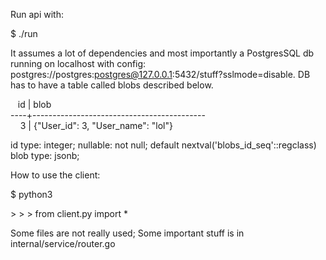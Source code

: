 Run api with:


$ ./run



It assumes a lot of dependencies and most importantly a PostgresSQL db running on localhost with config: postgres://postgres:postgres@127.0.0.1:5432/stuff?sslmode=disable.
DB has to have a table called blobs described below.

&nbsp;&nbsp;&nbsp;id |                   blob                       
----+-------------------------------------------                                                     
&nbsp;&nbsp;&nbsp;&nbsp;3 | {"User_id": 3, "User_name": "lol"}         
 
 
 
 id     type:  integer; nullable:  not null; default nextval('blobs_id_seq'::regclass)         
 blob   type:  jsonb;


How to use the client:


$ python3

&#62; &#x3E; &gt; from client.py import *

Some files are not really used; Some important stuff is in internal/service/router.go
